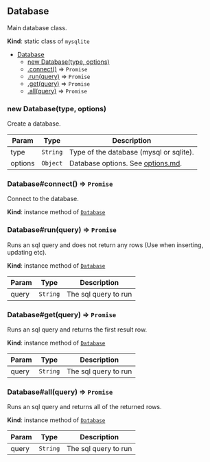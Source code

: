 <a name="Database"></a>

## Database

Main database class.

**Kind**: static class of <code>mysqlite</code>

- [Database](#Database)
  - [new Database(type, options)](#new_Database_new)
  - [.connect()](#Database+connect) ⇒ <code>Promise</code>
  - [.run(query)](#Database+run) ⇒ <code>Promise</code>
  - [.get(query)](#Database+get) ⇒ <code>Promise</code>
  - [.all(query)](#Database+all) ⇒ <code>Promise</code>

<a name="new_Database_new"></a>

### new Database(type, options)

Create a database.

| Param   | Type                | Description                                     |
| ------- | ------------------- | ----------------------------------------------- |
| type    | <code>String</code> | Type of the database (mysql or sqlite).         |
| options | <code>Object</code> | Database options. See [options.md](options.md). |

<a name="Database+connect"></a>

### Database#connect() ⇒ <code>Promise</code>

Connect to the database.

**Kind**: instance method of [<code>Database</code>](#Database)  
<a name="Database+run"></a>

### Database#run(query) ⇒ <code>Promise</code>

Runs an sql query and does not return any rows (Use when inserting, updating etc).

**Kind**: instance method of [<code>Database</code>](#Database)

| Param | Type                | Description          |
| ----- | ------------------- | -------------------- |
| query | <code>String</code> | The sql query to run |

<a name="Database+get"></a>

### Database#get(query) ⇒ <code>Promise</code>

Runs an sql query and returns the first result row.

**Kind**: instance method of [<code>Database</code>](#Database)

| Param | Type                | Description          |
| ----- | ------------------- | -------------------- |
| query | <code>String</code> | The sql query to run |

<a name="Database+all"></a>

### Database#all(query) ⇒ <code>Promise</code>

Runs an sql query and returns all of the returned rows.

**Kind**: instance method of [<code>Database</code>](#Database)

| Param | Type                | Description          |
| ----- | ------------------- | -------------------- |
| query | <code>String</code> | The sql query to run |

